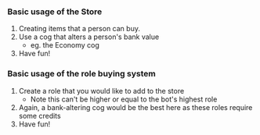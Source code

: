 ### Basic usage of the Store

1. Creating items that a person can buy.
2. Use a cog that alters a person's bank value
    - eg. the Economy cog
3. Have fun!

### Basic usage of the role buying system
1. Create a role that you would like to add to the store
    - Note this can't be higher or equal to the bot's highest role
2. Again, a bank-altering cog would be the best here as these roles require some credits
3. Have fun!